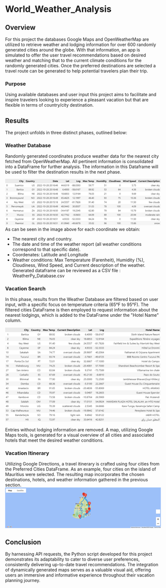 # World_Weather_Analysis
## Overview
For this project the databases Google Maps and OpenWeatherMap are utilized to retrieve weather and lodging information for over 600 randomly generated cities around the globe. With that information, an app is simulated to offer the user travel recommendations based on desired weather and matching that to the current climate conditions for the randomly generated cities. Once the preferred destinations are selected a travel route can be generated to help potential travelers plan their trip.

### Purpose
Using available databases and user input this project aims to facilitate and inspire travelers looking to experience a pleasant vacation but that are flexible in terms of country/city destination.

## Results
The project unfolds in three distinct phases, outlined below:

### Weather Database
Randomly generated coordinates produce weather data for the nearest city fetched from OpenWeatherMap. All pertinent information is consolidated into a DataFrame for further analysis. 
The information in this Dataframe will be used to filter the destination results in the next phase.

![Weather_Database.png](https://github.com/Li11iana/World_Weather_Analysis/blob/main/Weather_Database/Weather_Database.png)
As can be seen in the image above for each coordinate we obtain:
* The nearest city and country.
* The date and time of the weather report (all weather conditions correspond to that specific date).
* Coordenates: Latitude and Longitude
* Weather conditions: Max Temperature (Farenheit), Humidity (%), Cloudiness, Wind Speed, and Current description of the weather.
Generated dataframe can be reviewed as a CSV file : WeatherPy_Database.csv

### Vacation Search
In this phase, results from the Weather Database are filtered based on user input, with a specific focus on temperature criteria (65°F to 95°F). The filtered cities DataFrame is then employed to request information about the nearest lodgings, which is added to the DataFrame under the "Hotel Name" column. 

![Preferred_cities_hotels.png](https://github.com/Li11iana/World_Weather_Analysis/blob/main/Vacation_Search/Preferred_cities_hotels.png)

Entries without lodging information are removed. A map, utilizing Google Maps tools, is generated for a visual overview of all cities and associated hotels that meet the desired weather conditions.



### Vacation Itinerary
Utilizing Google Directions, a travel itinerary is crafted using four cities from the Preferred Cities DataFrame. As an example, four cities on the island of Mauritius were selected. The resulting map incorporates the chosen destinations, hotels, and weather information gathered in the previous section.
![WeatherPy_travel_map.png](https://github.com/Li11iana/World_Weather_Analysis/blob/main/Vacation%20Itinerary/WeatherPy_travel_map.png)


## Conclusion

By harnessing API requests, the Python script developed for this project demonstrates its adaptability to cater to diverse user preferences, consistently delivering up-to-date travel recommendations. The integration of dynamically generated maps serves as a valuable visual aid, offering users an immersive and informative experience throughout their vacation planning journey.

